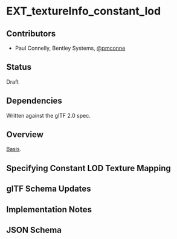 <!--
Copyright 2015-2025 The Khronos Group Inc.
SPDX-License-Identifier: CC-BY-4.0
-->

# EXT_textureInfo_constant_lod

## Contributors

* Paul Connelly, Bentley Systems, [@pmconne](https://github.com/pmconne)

## Status

Draft

## Dependencies

Written against the glTF 2.0 spec.

## Overview

[Basis](https://www.itwinjs.org/reference/core-common/rendering/texturemapping/texturemapping.constantlodparams).

## Specifying Constant LOD Texture Mapping


## glTF Schema Updates


## Implementation Notes


## JSON Schema


